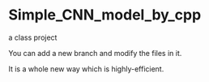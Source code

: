 # Simple_CNN_model_by_cpp
a class project

You can add a new branch and modify the files in it.

It is a whole new way which is highly-efficient.